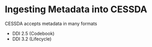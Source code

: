 # Ingesting Metadata into CESSDA

CESSDA accepts metadata in many formats

* DDI 2.5 (Codebook)
* DDI 3.2 (Lifecycle)
